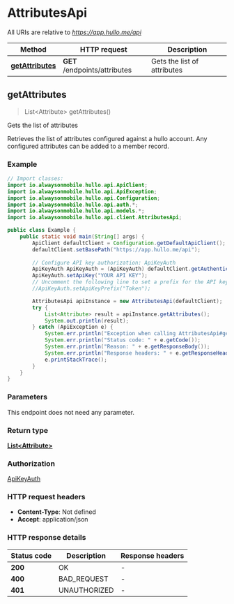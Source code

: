 # AttributesApi

All URIs are relative to *https://app.hullo.me/api*

| Method | HTTP request | Description |
|------------- | ------------- | -------------|
| [**getAttributes**](AttributesApi.md#getAttributes) | **GET** /endpoints/attributes | Gets the list of attributes |



## getAttributes

> List&lt;Attribute&gt; getAttributes()

Gets the list of attributes

Retrieves the list of attributes configured against a hullo account. Any configured attributes can be added to a member record.

### Example

```java
// Import classes:
import io.alwaysonmobile.hullo.api.ApiClient;
import io.alwaysonmobile.hullo.api.ApiException;
import io.alwaysonmobile.hullo.api.Configuration;
import io.alwaysonmobile.hullo.api.auth.*;
import io.alwaysonmobile.hullo.api.models.*;
import io.alwaysonmobile.hullo.api.client.AttributesApi;

public class Example {
    public static void main(String[] args) {
        ApiClient defaultClient = Configuration.getDefaultApiClient();
        defaultClient.setBasePath("https://app.hullo.me/api");
        
        // Configure API key authorization: ApiKeyAuth
        ApiKeyAuth ApiKeyAuth = (ApiKeyAuth) defaultClient.getAuthentication("ApiKeyAuth");
        ApiKeyAuth.setApiKey("YOUR API KEY");
        // Uncomment the following line to set a prefix for the API key, e.g. "Token" (defaults to null)
        //ApiKeyAuth.setApiKeyPrefix("Token");

        AttributesApi apiInstance = new AttributesApi(defaultClient);
        try {
            List<Attribute> result = apiInstance.getAttributes();
            System.out.println(result);
        } catch (ApiException e) {
            System.err.println("Exception when calling AttributesApi#getAttributes");
            System.err.println("Status code: " + e.getCode());
            System.err.println("Reason: " + e.getResponseBody());
            System.err.println("Response headers: " + e.getResponseHeaders());
            e.printStackTrace();
        }
    }
}
```

### Parameters

This endpoint does not need any parameter.

### Return type

[**List&lt;Attribute&gt;**](Attribute.md)

### Authorization

[ApiKeyAuth](../README.md#ApiKeyAuth)

### HTTP request headers

- **Content-Type**: Not defined
- **Accept**: application/json


### HTTP response details
| Status code | Description | Response headers |
|-------------|-------------|------------------|
| **200** | OK |  -  |
| **400** | BAD_REQUEST |  -  |
| **401** | UNAUTHORIZED |  -  |

